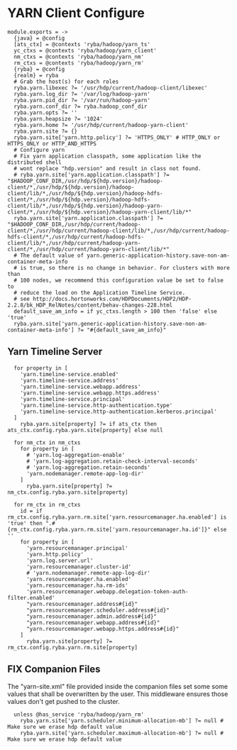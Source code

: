 

# YARN Client Configure

    module.exports = ->
      {java} = @config
      [ats_ctx] = @contexts 'ryba/hadoop/yarn_ts'
      yc_ctxs = @contexts 'ryba/hadoop/yarn_client'
      nm_ctxs = @contexts 'ryba/hadoop/yarn_nm'
      rm_ctxs = @contexts 'ryba/hadoop/yarn_rm'
      {ryba} = @config
      {realm} = ryba
      # Grab the host(s) for each roles
      ryba.yarn.libexec ?= '/usr/hdp/current/hadoop-client/libexec'
      ryba.yarn.log_dir ?= '/var/log/hadoop-yarn'
      ryba.yarn.pid_dir ?= '/var/run/hadoop-yarn'
      ryba.yarn.conf_dir ?= ryba.hadoop_conf_dir
      ryba.yarn.opts ?= ''
      ryba.yarn.heapsize ?= '1024'
      ryba.yarn.home ?= '/usr/hdp/current/hadoop-yarn-client'
      ryba.yarn.site ?= {}
      ryba.yarn.site['yarn.http.policy'] ?= 'HTTPS_ONLY' # HTTP_ONLY or HTTPS_ONLY or HTTP_AND_HTTPS
      # Configure yarn
      # Fix yarn application classpath, some application like the distributed shell
      # wont replace "hdp.version" and result in class not found.
      # ryba.yarn.site['yarn.application.classpath'] ?= "$HADOOP_CONF_DIR,/usr/hdp/${hdp.version}/hadoop-client/*,/usr/hdp/${hdp.version}/hadoop-client/lib/*,/usr/hdp/${hdp.version}/hadoop-hdfs-client/*,/usr/hdp/${hdp.version}/hadoop-hdfs-client/lib/*,/usr/hdp/${hdp.version}/hadoop-yarn-client/*,/usr/hdp/${hdp.version}/hadoop-yarn-client/lib/*"
      ryba.yarn.site['yarn.application.classpath'] ?= "$HADOOP_CONF_DIR,/usr/hdp/current/hadoop-client/*,/usr/hdp/current/hadoop-client/lib/*,/usr/hdp/current/hadoop-hdfs-client/*,/usr/hdp/current/hadoop-hdfs-client/lib/*,/usr/hdp/current/hadoop-yarn-client/*,/usr/hdp/current/hadoop-yarn-client/lib/*"
      # The default value of yarn.generic-application-history.save-non-am-container-meta-info
      # is true, so there is no change in behavior. For clusters with more than
      # 100 nodes, we recommend this configuration value be set to false to
      # reduce the load on the Application Timeline Service.
      # see http://docs.hortonworks.com/HDPDocuments/HDP2/HDP-2.2.8/bk_HDP_RelNotes/content/behav-changes-228.html
      default_save_am_info = if yc_ctxs.length > 100 then 'false' else 'true'
      ryba.yarn.site['yarn.generic-application-history.save-non-am-container-meta-info'] ?= "#{default_save_am_info}"

## Yarn Timeline Server

      for property in [
        'yarn.timeline-service.enabled'
        'yarn.timeline-service.address'
        'yarn.timeline-service.webapp.address'
        'yarn.timeline-service.webapp.https.address'
        'yarn.timeline-service.principal'
        'yarn.timeline-service.http-authentication.type'
        'yarn.timeline-service.http-authentication.kerberos.principal'
      ]
        ryba.yarn.site[property] ?= if ats_ctx then ats_ctx.config.ryba.yarn.site[property] else null

      for nm_ctx in nm_ctxs
        for property in [
          # 'yarn.log-aggregation-enable'
          # 'yarn.log-aggregation.retain-check-interval-seconds'
          # 'yarn.log-aggregation.retain-seconds'
          'yarn.nodemanager.remote-app-log-dir'
        ]
          ryba.yarn.site[property] ?= nm_ctx.config.ryba.yarn.site[property]    

      for rm_ctx in rm_ctxs
        id = if rm_ctx.config.ryba.yarn.rm.site['yarn.resourcemanager.ha.enabled'] is 'true' then ".#{rm_ctx.config.ryba.yarn.rm.site['yarn.resourcemanager.ha.id']}" else ''
        for property in [
          'yarn.resourcemanager.principal'
          'yarn.http.policy'
          'yarn.log.server.url'
          'yarn.resourcemanager.cluster-id'
          # 'yarn.nodemanager.remote-app-log-dir'
          'yarn.resourcemanager.ha.enabled'
          'yarn.resourcemanager.ha.rm-ids'
          'yarn.resourcemanager.webapp.delegation-token-auth-filter.enabled'
          "yarn.resourcemanager.address#{id}"
          "yarn.resourcemanager.scheduler.address#{id}"
          "yarn.resourcemanager.admin.address#{id}"
          "yarn.resourcemanager.webapp.address#{id}"
          "yarn.resourcemanager.webapp.https.address#{id}"
        ]
          ryba.yarn.site[property] ?= rm_ctx.config.ryba.yarn.rm.site[property]

## FIX Companion Files

The "yarn-site.xml" file provided inside the companion files set some some
values that shall be overwritten by the user. This middleware ensures those
values don't get pushed to the cluster.

      unless @has_service 'ryba/hadoop/yarn_rm'
        ryba.yarn.site['yarn.scheduler.minimum-allocation-mb'] ?= null # Make sure we erase hdp default value
        ryba.yarn.site['yarn.scheduler.maximum-allocation-mb'] ?= null # Make sure we erase hdp default value
